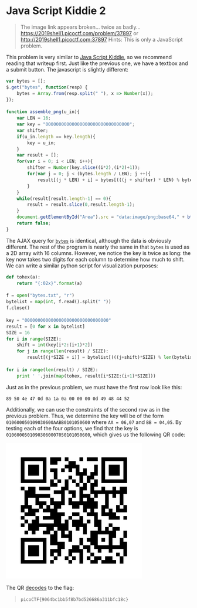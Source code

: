 # Java Script Kiddie 2

> The image link appears broken... twice as badly... https://2019shell1.picoctf.com/problem/37897 or http://2019shell1.picoctf.com:37897
> Hints: This is only a JavaScript problem.

This problem is very similar to [Java Script Kiddie](/problems/Java-Script-Kiddie), so we recommend reading that writeup first. Just like the previous one, we have a textbox and a submit button. The javascript is slightly different:

```js
var bytes = [];
$.get("bytes", function(resp) {
	bytes = Array.from(resp.split(" "), x => Number(x));
});

function assemble_png(u_in){
	var LEN = 16;
	var key = "00000000000000000000000000000000";
	var shifter;
	if(u_in.length == key.length){
		key = u_in;
	}
	var result = [];
	for(var i = 0; i < LEN; i++){
		shifter = Number(key.slice((i*2),(i*2)+1));
		for(var j = 0; j < (bytes.length / LEN); j ++){
			result[(j * LEN) + i] = bytes[(((j + shifter) * LEN) % bytes.length) + i]
		}
	}
	while(result[result.length-1] == 0){
		result = result.slice(0,result.length-1);
	}
	document.getElementById("Area").src = "data:image/png;base64," + btoa(String.fromCharCode.apply(null, new Uint8Array(result)));
	return false;
}
```
The AJAX query for [`bytes`](bytes.txt) is identical, although the data is obviously different. The rest of the program is nearly the same in that `bytes` is used as a 2D array with 16 columns. However, we notice the key is twice as long: the key now takes two digits for each column to determine how much to shift. We can write a similar python script for visualization purposes:

```python
def tohex(a):
	return "{:02x}".format(a)

f = open("bytes.txt", "r")
bytelist = map(int, f.read().split(" "))
f.close()

key = "00000000000000000000000000000000"
result = [0 for x in bytelist]
SIZE = 16
for i in range(SIZE):
	shift = int(key[i*2:(i+1)*2])
	for j in range(len(result) / SIZE):
		result[(j*SIZE + i)] = bytelist[(((j+shift)*SIZE) % len(bytelist)) + i]

for i in range(len(result) / SIZE):
	print ' '.join(map(tohex, result[i*SIZE:(i+1)*SIZE]))
```
Just as in the previous problem, we must have the first row look like this:
```
89 50 4e 47 0d 0a 1a 0a 00 00 00 0d 49 48 44 52
```
Additionally, we can use the constraints of the second row as in the previous problem. Thus, we determine the key will be of the form `010600050109030600AABB0101050600` where `AA = 06,07` and `BB = 04,05`. By testing each of the four options, we find that the key is `01060005010903060007050101050600`, which gives us the following QR code:

![QR Code](qr.png "QR Code")

The QR [decodes](https://zxing.org/w/decode.jspx) to the flag:

> `picoCTF{9064bc1bb5f8b7bd526686a311bfc18c}`